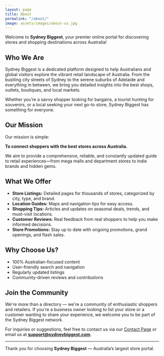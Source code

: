 ```yaml
---
layout: page
title: About
permalink: "/about/"
image: assets/images/about-us.jpg
---
```


Welcome to **Sydney Biggest**, your premier online portal for discovering stores and shopping destinations across Australia!

## Who We Are

Sydney Biggest is a dedicated platform designed to help Australians and global visitors explore the vibrant retail landscape of Australia. From the bustling city streets of Sydney to the serene suburbs of Adelaide and everything in between, we bring you detailed insights into the best shops, outlets, boutiques, and local markets.

Whether you’re a savvy shopper looking for bargains, a tourist hunting for souvenirs, or a local seeking your next go-to store, Sydney Biggest has something for everyone.

## Our Mission

Our mission is simple:  

**To connect shoppers with the best stores across Australia.**  

We aim to provide a comprehensive, reliable, and constantly updated guide to retail experiences—from mega malls and department stores to indie brands and hidden gems.

## What We Offer

- **Store Listings:** Detailed pages for thousands of stores, categorized by city, type, and brand.
- **Location Guides:** Maps and navigation tips for easy access.
- **Shopping Tips:** Articles and updates on seasonal deals, trends, and must-visit locations.
- **Customer Reviews:** Real feedback from real shoppers to help you make informed decisions.
- **Store Promotions:** Stay up to date with ongoing promotions, grand openings, and flash sales.

## Why Choose Us?

- 100% Australian-focused content  
- User-friendly search and navigation  
- Regularly updated listings  
- Community-driven reviews and contributions  

## Join the Community

We're more than a directory — we're a community of enthusiastic shoppers and retailers. If you're a business owner looking to list your store or a customer wanting to share your experience, we welcome you to be part of the Sydney Biggest network.

For inquiries or suggestions, feel free to contact us via our [Contact Page](#) or email us at **support@sydneybiggest.com**.

---

Thank you for choosing **Sydney Biggest** — Australia’s largest store portal.

